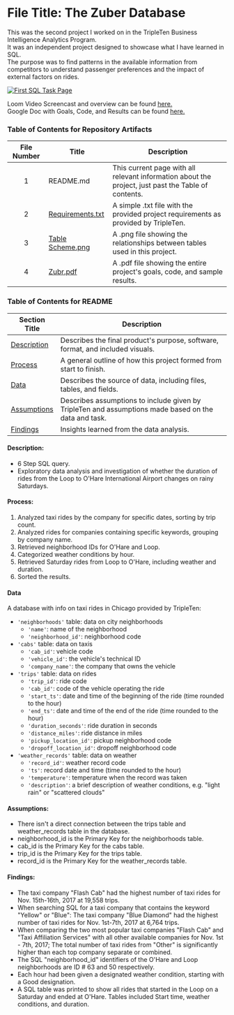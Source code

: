 # File Title: The Zuber Database

This was the second project I worked on in the TripleTen Business Intelligence Analytics Program.  
It was an independent project designed to showcase what I have learned in SQL.  
The purpose was to find patterns in the available information from competitors to understand passenger preferences and the impact of external factors on rides.  

[<img src="https://github.com/Tiffany-Bergett/Data_projects_TripleTen/blob/main/Images/Zuber%20Database.png" alt="First SQL Task Page">](https://www.loom.com/share/9f59de65f9634b6e9c420a8ecb6d7035?sid=0223aaeb-227d-48e3-b184-8d7dbc9ab31c)

Loom Video Screencast and overview can be found <a href='https://www.loom.com/share/9f59de65f9634b6e9c420a8ecb6d7035?sid=0223aaeb-227d-48e3-b184-8d7dbc9ab31c' target=_blank><u>here</u>.</a>  
Google Doc with Goals, Code, and Results can be found <a href='https://docs.google.com/document/d/1t9FqPRD-FGLUZX0qEDk4kp3brIdVtAm7cCa1mUBBytg/edit?usp=sharing' target=_blank><u>here</u>.</a>  

### Table of Contents for Repository Artifacts
| File Number | Title | Description |
| :-----------: | ----------- |----------- |
| 1 | README.md | This current page with all relevant information about the project, just past the Table of contents. |
| 2 | [Requirements.txt](https://github.com/Tiffany-Bergett/Data_projects_TripleTen/blob/main/Zuber/Requirements.txt) | A simple .txt file with the provided project requirements as provided by TripleTen. |
| 3 | [Table Scheme.png](https://github.com/Tiffany-Bergett/Data_projects_TripleTen/blob/main/Zuber/Table%20Scheme.png) | A .png file showing the relationships between tables used in this project. |
| 4 | [Zubr.pdf](https://github.com/Tiffany-Bergett/Data_projects_TripleTen/blob/main/Zuber/Zuber.pdf) | A .pdf file showing the entire project's goals, code, and sample results. |

### Table of Contents for README
| Section Title | Description |
| ----------- |----------- |
| [Description](https://github.com/Tiffany-Bergett/Data_projects_TripleTen/tree/main/Zuber#description) | Describes the final product's purpose, software, format, and included visuals. |
| [Process](https://github.com/Tiffany-Bergett/Data_projects_TripleTen/tree/main/Zuber#process) | A general outline of how this project formed from start to finish. |
| [Data](https://github.com/Tiffany-Bergett/Data_projects_TripleTen/tree/main/Zuber#data) | Describes the source of data, including files, tables, and fields. |
| [Assumptions](https://github.com/Tiffany-Bergett/Data_projects_TripleTen/tree/main/Zuber#assumptions) | Describes assumptions to include given by TripleTen and assumptions made based on the data and task. |
| [Findings](https://github.com/Tiffany-Bergett/Data_projects_TripleTen/tree/main/Zuber#findings) | Insights learned from the data analysis. |

#### Description:
- 6 Step SQL query.
- Exploratory data analysis and investigation of whether the duration of rides from the Loop to O'Hare International Airport changes on rainy Saturdays.
  
#### Process:
1) Analyzed taxi rides by the company for specific dates, sorting by trip count.
2) Analyzed rides for companies containing specific keywords, grouping by company name.
3) Retrieved neighborhood IDs for O'Hare and Loop.
4) Categorized weather conditions by hour.
5) Retrieved Saturday rides from Loop to O'Hare, including weather and duration.
6) Sorted the results.

#### Data
A database with info on taxi rides in Chicago provided by TripleTen:
- `'neighborhoods'` table: data on city neighborhoods
    - `'name'`: name of the neighborhood
    - `'neighborhood_id'`: neighborhood code
- `'cabs'` table: data on taxis
    - `'cab_id'`: vehicle code
    - `'vehicle_id'`: the vehicle's technical ID
    - `'company_name'`: the company that owns the vehicle
- `'trips'` table: data on rides
    - `'trip_id'`: ride code
    - `'cab_id'`: code of the vehicle operating the ride
    - `'start_ts'`: date and time of the beginning of the ride (time rounded to the hour)
    - `'end_ts'`: date and time of the end of the ride (time rounded to the hour)
    - `'duration_seconds'`: ride duration in seconds
    - `'distance_miles'`: ride distance in miles
    - `'pickup_location_id'`: pickup neighborhood code
    - `'dropoff_location_id'`: dropoff neighborhood code
- `'weather_records'` table: data on weather
    - `'record_id'`: weather record code
    - `'ts'`: record date and time (time rounded to the hour)
    - `'temperature'`: temperature when the record was taken
    - `'description'`: a brief description of weather conditions, e.g. "light rain" or "scattered clouds"

#### Assumptions:
- There isn't a direct connection between the trips table and weather_records table in the database.
- neighborhood_id is the Primary Key for the neighborhoods table.
- cab_id is the Primary Key for the cabs table.
- trip_id is the Primary Key for the trips table.
- record_id is the Primary Key for the weather_records table.

#### Findings:
- The taxi company "Flash Cab" had the highest number of taxi rides for Nov. 15th-16th, 2017 at 19,558 trips.
- When searching SQL for a taxi company that contains the keyword "Yellow" or "Blue": The taxi company "Blue Diamond" had the highest number of taxi rides for Nov. 1st-7th, 2017 at 6,764 trips.
- When comparing the two most popular taxi companies "Flash Cab" and "Taxi Affiliation Services" with all other available companies for Nov. 1st - 7th, 2017; The total number of taxi rides from "Other" is significantly higher than each top company separate or combined.
- The SQL "neighborhood_id" identifiers of the O'Hare and Loop neighborhoods are ID # 63 and 50 respectively.
- Each hour had been given a designated weather condition, starting with a Good designation.
- A SQL table was printed to show all rides that started in the Loop on a Saturday and ended at O'Hare. Tables included Start time, weather conditions, and duration.
